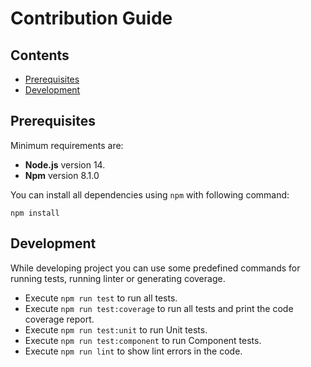 # Contribution Guide

## Contents
- [Prerequisites](#prerequisites)
- [Development](#development)

## Prerequisites

Minimum requirements are:
- **Node.js** version 14.
- **Npm** version 8.1.0

You can install all dependencies using `npm` with following command:

```
npm install
```

## Development
While developing project you can use some predefined commands for running tests, running linter or generating coverage.

- Execute `npm run test` to run all tests.
- Execute `npm run test:coverage` to run all tests and print the code coverage report.
- Execute `npm run test:unit` to run Unit tests.
- Execute `npm run test:component` to run Component tests.
- Execute `npm run lint` to show lint errors in the code.